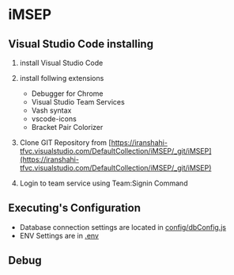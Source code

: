 ﻿# iMSEP
## Visual Studio Code installing
1. install Visual Studio Code
2. install follwing extensions
    * Debugger for Chrome
    * Visual Studio Team Services
    * Vash syntax
    * vscode-icons
    * Bracket Pair Colorizer


3. Clone GIT Repository from [https://iranshahi-tfvc.visualstudio.com/DefaultCollection/iMSEP/_git/iMSEP](https://iranshahi-tfvc.visualstudio.com/DefaultCollection/iMSEP/_git/iMSEP)
4. Login to team service using Team:Signin Command
## Executing's Configuration
* Database connection settings are located in [config/dbConfig.js](config/dbConfig.js)
* ENV Settings are in [.env](.env)
## Debug



